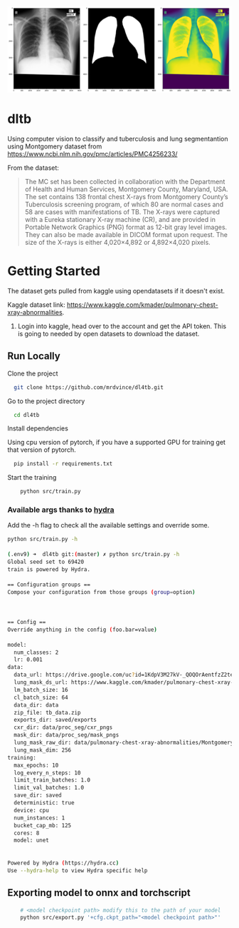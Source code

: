 
![](images/mask_image.png)

# dltb

Using computer vision to classify and tuberculosis  and lung segmentantion using Montgomery dataset from https://www.ncbi.nlm.nih.gov/pmc/articles/PMC4256233/

From the dataset:
>The MC set has been collected in collaboration with the Department of Health and Human Services, Montgomery County, Maryland, USA. The set contains 138 frontal chest X-rays from Montgomery County’s Tuberculosis screening program, of which 80 are normal cases and 58 are cases with manifestations of TB. The X-rays were captured with a Eureka stationary X-ray machine (CR), and are provided in Portable Network Graphics (PNG) format as 12-bit gray level images. They can also be made available in DICOM format upon request. The size of the X-rays is either 4,020×4,892 or 4,892×4,020 pixels. 


# Getting Started
The dataset gets pulled from kaggle using opendatasets if it doesn't exist.

Kaggle dataset link: https://www.kaggle.com/kmader/pulmonary-chest-xray-abnormalities.

1. Login into kaggle, head over to the account and get the API token. This is going to needed by 
open datasets to download the dataset.


## Run Locally

Clone the project

```bash
  git clone https://github.com/mrdvince/dl4tb.git
```

Go to the project directory

```bash
  cd dl4tb
```

Install dependencies

Using cpu version of pytorch, if you have a supported GPU for training get that version of pytorch.
```bash
  pip install -r requirements.txt
```

Start the training

```bash
    python src/train.py
```

### Available args thanks to [hydra](https://github.com/facebookresearch/hydra)

Add the -h flag to check all the available settings and override some.

```bash
python src/train.py -h

(.env9) ➜  dl4tb git:(master) ✗ python src/train.py -h
Global seed set to 69420
train is powered by Hydra.

== Configuration groups ==
Compose your configuration from those groups (group=option)



== Config ==
Override anything in the config (foo.bar=value)

model:
  num_classes: 2
  lr: 0.001
data:
  data_url: https://drive.google.com/uc?id=1KdpV3M27kV-_QOQOrAentfzZ2tew8YS-&
  lung_mask_ds_url: https://www.kaggle.com/kmader/pulmonary-chest-xray-abnormalities
  lm_batch_size: 16
  cl_batch_size: 64
  data_dir: data
  zip_file: tb_data.zip
  exports_dir: saved/exports
  cxr_dir: data/proc_seg/cxr_pngs
  mask_dir: data/proc_seg/mask_pngs
  lung_mask_raw_dir: data/pulmonary-chest-xray-abnormalities/Montgomery/MontgomerySet/CXR_png
  lung_mask_dim: 256
training:
  max_epochs: 10
  log_every_n_steps: 10
  limit_train_batches: 1.0
  limit_val_batches: 1.0
  save_dir: saved
  deterministic: true
  device: cpu
  num_instances: 1
  bucket_cap_mb: 125
  cores: 8
  model: unet


Powered by Hydra (https://hydra.cc)
Use --hydra-help to view Hydra specific help

```

## Exporting model to onnx and torchscript

```bash
    # <model checkpoint path> modify this to the path of your model
    python src/export.py '+cfg.ckpt_path="<model checkpoint path>"' 
```
